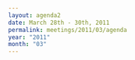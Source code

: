 ```yaml
---
layout: agenda2
date: March 28th - 30th, 2011
permalink: meetings/2011/03/agenda
year: "2011"
month: "03"
---
```

